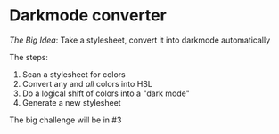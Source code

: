 # Darkmode converter
*The Big Idea*:
Take a stylesheet, convert it into darkmode automatically


The steps:

1. Scan a stylesheet for colors
2. Convert any and _all_ colors into HSL
3. Do a logical shift of colors into a "dark mode"
4. Generate a new stylesheet


The big challenge will be in #3
